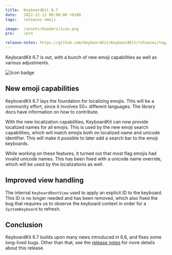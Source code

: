 ```yaml
---
title:  KeyboardKit 6.7
date:   2022-12-12 08:00:00 +0100
tags:   releases emoji

image:  /assets/headers/icon.png
pro:    /pro

release-notes: https://github.com/KeyboardKit/KeyboardKit/releases/tag/6.7.0
---
```


KeyboardKit 6.7 is out, with a bunch of new emoji capabilities as well as various adjustments.

![Icon badge]({{page.image}})


## New emoji capabilities

KeyboardKit 6.7 lays the foundation for localizing emojis. This will be a community effort, since it involves 50+ different languages. The library docs have information on how to contribute.

With the new localization capabilities, KeyboardKit can now provide localized names for all emojis. This is used by the new emoji search capabilities, which will match emojis both on localized name and unicode identifier. This will make it possible to later add a search bar to the emoji keyboards.

While working on these features, it turned out that most flag emojis had invalid unicode names. This has been fixed with a unicode name override, which will be used by the localizations as well.


## Improved view handling

The internal `KeyboardRootView` used to apply an explicit ID to the keyboard. This ID is no longer needed and has been removed, which also fixed the bug that requires us to observe the keyboard context in order for a `SystemKeyboard` to refresh.


## Conclusion

KeyboardKit 6.7 builds upon many news introduced in 6.6, and fixes some long-lived bugs. Other than that, see the [release notes]({{page.release-notes}}) for more details about this release.